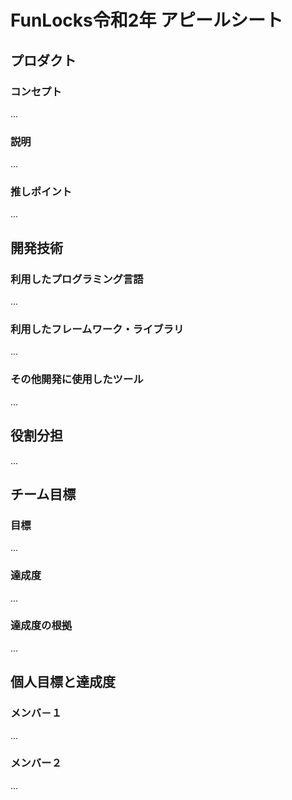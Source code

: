# FunLocks令和2年 アピールシート

## プロダクト

### コンセプト
...

### 説明
...

### 推しポイント
...

## 開発技術

### 利用したプログラミング言語
...

### 利用したフレームワーク・ライブラリ
...

### その他開発に使用したツール
...

## 役割分担
...

## チーム目標

### 目標
...

### 達成度
...

### 達成度の根拠
...

## 個人目標と達成度

### メンバ－１
...

### メンバー２
...

